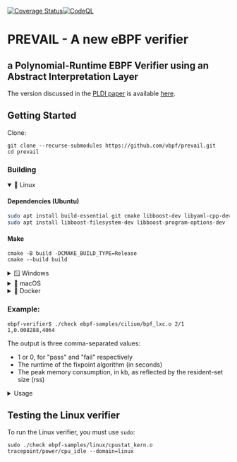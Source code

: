 [![Coverage Status](https://coveralls.io/repos/github/vbpf/prevail/badge.svg?branch=main)](https://coveralls.io/github/vbpf/prevail?branch=main)[![CodeQL](https://github.com/vbpf/prevail/actions/workflows/codeql-analysis.yml/badge.svg?branch=main)](https://github.com/vbpf/prevail/actions/workflows/codeql-analysis.yml)

# PREVAIL - A new eBPF verifier
## a Polynomial-Runtime EBPF Verifier using an Abstract Interpretation Layer



The version discussed in the [PLDI paper](https://vbpf.github.io/assets/prevail-paper.pdf) is available [here](https://github.com/vbpf/prevail/tree/d29fd26345c3126bf166cf1c45233a9b2f9fb0a0).

## Getting Started

Clone:
```
git clone --recurse-submodules https://github.com/vbpf/prevail.git
cd prevail
```

### Building

<details open><summary>🐧 Linux</summary>

#### Dependencies (Ubuntu)
```bash
sudo apt install build-essential git cmake libboost-dev libyaml-cpp-dev
sudo apt install libboost-filesystem-dev libboost-program-options-dev
```

#### Make
```
cmake -B build -DCMAKE_BUILD_TYPE=Release
cmake --build build
```

</details>

<details><summary>🪟 Windows</summary>
  
#### Dependencies
* Install [git](https://git-scm.com/download/win)
* Install [Visual Studio Build Tools 2022](https://aka.ms/vs/17/release/vs_buildtools.exe) and:
  * Choose the "C++ build tools" workload (Visual Studio Build Tools 2022 has support for CMake Version 3.25)
  * Under Individual Components, select:
    * "C++ Clang Compiler"
    * "MSBuild support for LLVM"
* Install [nuget.exe](https://www.nuget.org/downloads)

#### Make on Windows (which uses a multi-configuration generator)
```
cmake -B build
cmake --build build --config Release
```

</details>


<details><summary>🍏 macOS</summary>

#### Dependencies:
```bash
brew install llvm cmake boost yaml-cpp
```
The system llvm currently comes with Clang 15, which isn't enough to compile prevail, as it depends on C++20. Brew's llvm comes with Clang 17.

#### Make:
```
export CPATH=$(brew --prefix)/include LIBRARY_PATH=$(brew --prefix)/lib CMAKE_PREFIX_PATH=$(brew --prefix)
cmake -B build -DCMAKE_BUILD_TYPE=Release -DCMAKE_C_COMPILER=$(brew --prefix llvm)/bin/clang -DCMAKE_CXX_COMPILER=$(brew --prefix llvm)/bin/clang++
cmake --build build
```
</details>

<details><summary>🐋 Docker</summary>
  
#### Build and run
```bash
docker build -t verifier .
docker run -it verifier ebpf-samples/cilium/bpf_lxc.o 2/1
1,0.009812,4132
# To run the Linux verifier you'll need a privileged container:
docker run --privileged -it verifier ebpf-samples/linux/cpustat_kern.o --domain=linux
```
</details>

### Example:
```
ebpf-verifier$ ./check ebpf-samples/cilium/bpf_lxc.o 2/1
1,0.008288,4064
```
The output is three comma-separated values:
* 1 or 0, for "pass" and "fail" respectively
* The runtime of the fixpoint algorithm (in seconds)
* The peak memory consumption, in kb, as reflected by the resident-set size (rss)

<details><summary>Usage</summary>

```
PREVAIL is a new eBPF verifier based on abstract interpretation.
Usage: ./check [OPTIONS] path [section] [function]

Positionals:
  path TEXT:FILE REQUIRED     Elf file to analyze
  section SECTION             Section to analyze
  function FUNCTION           Function to analyze

Options:
  -h,--help                   Print this help message and exit
  --section SECTION           Section to analyze
  --function FUNCTION         Function to analyze
  -l                          List programs
  --domain DOMAIN:{stats,linux,zoneCrab,cfg} [zoneCrab]
                              Abstract domain


Features:
  --termination,--no-verify-termination{false}
                              Verify termination. Default: ignore
  --allow-division-by-zero,--no-division-by-zero{false}
                              Handling potential division by zero. Default: allow
  -s,--strict                 Apply additional checks that would cause runtime failures
  --include_groups GROUPS:{atomic32,atomic64,base32,base64,callx,divmul32,divmul64,packet}
                              Include conformance groups
  --exclude_groups GROUPS:{atomic32,atomic64,base32,base64,callx,divmul32,divmul64,packet}
                              Exclude conformance groups


Verbosity:
  --simplify,--no-simplify{false}
                              Simplify the CFG before analysis by merging chains of instructions into a single basic block. Default: enabled
  --line-info                 Print line information
  --print-btf-types           Print BTF types
  --assume-assert,--no-assume-assert{false}
                              Assume assertions (useful for debugging verification failures). Default: disabled
  -i                          Print invariants
  -f                          Print verifier's failure logs
  -v                          Print both invariants and failures


CFG output:
  --asm FILE                  Print disassembly to FILE
  --dot FILE                  Export control-flow graph to dot FILE
```

A standard alternative to the --asm flag is `llvm-objdump -S FILE`.

The cfg can be viewed using `dot` and the standard PDF viewer:
```
sudo apt install graphviz
./check ebpf-samples/cilium/bpf_lxc.o 2/1 --dot cfg.dot --domain=stats
dot -Tpdf cfg.dot > cfg.pdf
```

</details>

## Testing the Linux verifier

To run the Linux verifier, you must use `sudo`:
```
sudo ./check ebpf-samples/linux/cpustat_kern.o tracepoint/power/cpu_idle --domain=linux
```
